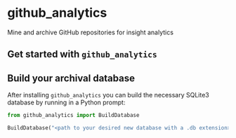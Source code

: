 # github_analytics
Mine and archive GitHub repositories for insight analytics

## Get started with `github_analytics`

## Build your archival database
After installing `github_analytics` you can build the necessary SQLite3 database by running in a Python prompt:

```python
from github_analytics import BuildDatabase

BuildDatabase("<path to your desired new database with a .db extension>")
```

## 
